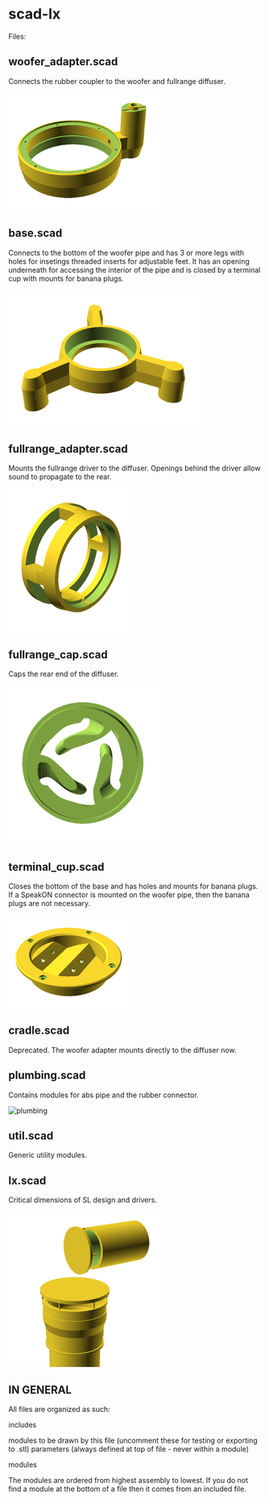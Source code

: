 # scad-lx

Files:

## woofer_adapter.scad
Connects the rubber coupler to the woofer and fullrange diffuser.

![woofer_adapter](/images/woofer_adapter.png)

## base.scad
Connects to the bottom of the woofer pipe and has 3 or more legs with holes for insetings threaded inserts for adjustable feet. It has an opening underneath for accessing the interior of the pipe and is closed by a terminal cup with mounts for banana plugs.

![base](/images/base.png)

## fullrange_adapter.scad
Mounts the fullrange driver to the diffuser. Openings behind the driver allow sound to propagate to the rear.

![fullrange_adapter](/images/fullrange_adapter.png)

## fullrange_cap.scad
Caps the rear end of the diffuser.

![fullrange_cap](/images/fullrange_cap.png)

## terminal_cup.scad
Closes the bottom of the base and has holes and mounts for banana plugs. If a SpeakON connector is mounted on the woofer pipe, then the banana plugs are not necessary.

![terminal_cup](/images/terminal_cup.png)

## cradle.scad
Deprecated. The woofer adapter mounts directly to the diffuser now.

## plumbing.scad
Contains modules for abs pipe and the rubber connector.

![plumbing](/images/plumbing.png)

## util.scad
Generic utility modules.

## lx.scad
Critical dimensions of SL design and drivers.

![lx](/images/lx.png)

## IN GENERAL
All files are organized as such:

includes

modules to be drawn by this file (uncomment these for testing or exporting to .stl)
parameters (always defined at top of file - never within a module)

modules

The modules are ordered from highest assembly to lowest. If you do not find a module at the bottom of a file then it comes from an included file.






